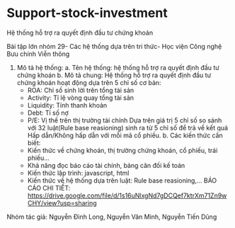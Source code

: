# Support-stock-investment
Hệ thống hỗ trợ ra quyết định đầu tư chứng khoán

Bài tập lớn nhóm 29- Các hệ thống dựa trên tri thức- Học viện Công nghệ Bưu chính Viễn thông

1. Mô tả hệ thống:
  a. Tên hệ thống: hệ thống hỗ trợ ra quyết định đầu tư chứng khoán
  b. Mô tả chung:
    Hệ thống hỗ trợ ra quyết định đầu tư chứng khoán hoạt động dựa trên 5 chỉ số cơ bản: 
      - ROA: Chỉ số sinh lời trên tổng tài sản
      - Activity: Tỉ lệ vòng quay tổng tài sản
      - Liquidity: Tính thanh khoản
      - Debt: Tỉ số nợ
      - P/E: Vị thế trên thị trường tài chính
    Dựa trên giá trị 5 chỉ số so sánh với 32 luật(Rule base reasioning) sinh ra từ 5 chỉ số để trả về kết quả Hấp dẫn/Không hấp dẫn với mỗi mã cổ phiếu.
  b. Các kiến thức cần biết:
    - Kiến thức về chứng khoán, thị trường chứng khoán, cổ phiếu, trái phiếu...
    - Khả năng đọc báo cáo tài chính, bảng cân đối kế toán
    - Kiến thức lập trình: javascript, html
    - Kiến thức về hệ thống dựa trên luật: Rule base reasioning,...
 BÁO CÁO CHI TIẾT: https://drive.google.com/file/d/1s16uNlxgNd7gDCQef7ktrXm71Zn9wCHY/view?usp=sharing
 
Nhóm tác giả: Nguyễn Đình Long, Nguyễn Văn Minh, Nguyễn Tiến Dũng

